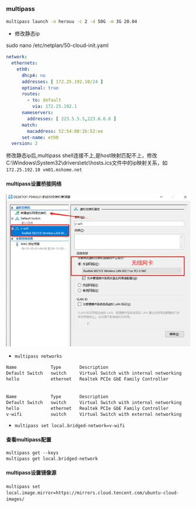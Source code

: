 ### multipass <!-- {docsify-ignore-all} -->

```bash
multipass launch -n herouu -c 2 -d 50G -m 3G 20.04
```

* 修改静态ip

sudo nano /etc/netplan/50-cloud-init.yaml

```yaml
network:
  ethernets:
    eth0:
      dhcp4: no
      addresses: [ 172.25.192.10/24 ]
      optional: true
      routes:
        - to: default
          via: 172.25.192.1
      nameservers:
        addresses: [ 223.5.5.5,223.6.6.6 ]
      match:
        macaddress: 52:54:00:2b:52:ee
      set-name: eth0
  version: 2
```

修改静态ip后,multipass shell连接不上,是host映射匹配不上，修改C:\Windows\System32\drivers\etc\hosts.ics文件中的ip映射关系，如
`172.25.192.10 vm01.mshome.net`

#### multipass设置桥接网络

![](multipass桥接WIFI.png)

* `multipass networks`

```
Name             Type       Description
Default Switch   switch     Virtual Switch with internal networking
hello            ethernet   Realtek PCIe GbE Family Controller


Name             Type       Description
Default Switch   switch     Virtual Switch with internal networking
hello            ethernet   Realtek PCIe GbE Family Controller
v-wifi           switch     Virtual Switch with external networking
``` 

* `multipass set local.bridged-network=v-wifi`

#### 查看multipass配置

```shell
multipass get --keys
multipass get local.bridged-network
```

#### multipass设置镜像源

`multipass set local.image.mirror=https://mirrors.cloud.tencent.com/ubuntu-cloud-images/`